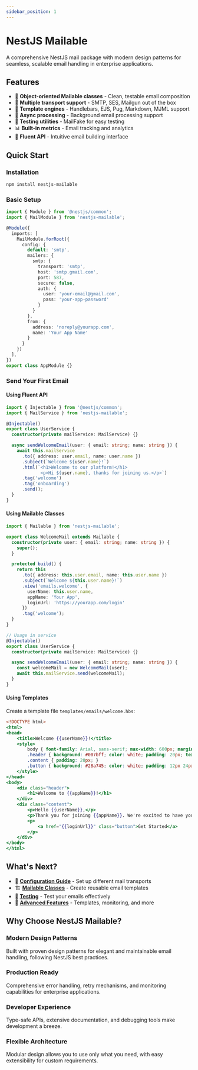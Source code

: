 ```yaml
---
sidebar_position: 1
---
```


# NestJS Mailable

A comprehensive NestJS mail package with modern design patterns for seamless, scalable email handling in enterprise applications.

## Features

- 🚀 **Object-oriented Mailable classes** - Clean, testable email composition
- 📧 **Multiple transport support** - SMTP, SES, Mailgun out of the box
- 🎨 **Template engines** - Handlebars, EJS, Pug, Markdown, MJML support
- 🔄 **Async processing** - Background email processing support
- 🧪 **Testing utilities** - MailFake for easy testing
- 📊 **Built-in metrics** - Email tracking and analytics
- 🎯 **Fluent API** - Intuitive email building interface

## Quick Start

### Installation

```bash
npm install nestjs-mailable
```

### Basic Setup

```typescript
import { Module } from '@nestjs/common';
import { MailModule } from 'nestjs-mailable';

@Module({
  imports: [
    MailModule.forRoot({
      config: {
        default: 'smtp',
        mailers: {
          smtp: {
            transport: 'smtp',
            host: 'smtp.gmail.com',
            port: 587,
            secure: false,
            auth: {
              user: 'your-email@gmail.com',
              pass: 'your-app-password'
            }
          }
        },
        from: {
          address: 'noreply@yourapp.com',
          name: 'Your App Name'
        }
      }
    })
  ],
})
export class AppModule {}
```

### Send Your First Email

#### Using Fluent API

```typescript
import { Injectable } from '@nestjs/common';
import { MailService } from 'nestjs-mailable';

@Injectable()
export class UserService {
  constructor(private mailService: MailService) {}

  async sendWelcomeEmail(user: { email: string; name: string }) {
    await this.mailService
      .to({ address: user.email, name: user.name })
      .subject(`Welcome ${user.name}!`)
      .html(`<h1>Welcome to our platform!</h1>
             <p>Hi ${user.name}, thanks for joining us.</p>`)
      .tag('welcome')
      .tag('onboarding')
      .send();
  }
}
```

#### Using Mailable Classes

```typescript
import { Mailable } from 'nestjs-mailable';

export class WelcomeMail extends Mailable {
  constructor(private user: { email: string; name: string }) {
    super();
  }

  protected build() {
    return this
      .to({ address: this.user.email, name: this.user.name })
      .subject(`Welcome ${this.user.name}!`)
      .view('emails.welcome', {
        userName: this.user.name,
        appName: 'Your App',
        loginUrl: 'https://yourapp.com/login'
      })
      .tag('welcome');
  }
}

// Usage in service
@Injectable()
export class UserService {
  constructor(private mailService: MailService) {}

  async sendWelcomeEmail(user: { email: string; name: string }) {
    const welcomeMail = new WelcomeMail(user);
    await this.mailService.send(welcomeMail);
  }
}
```

#### Using Templates

Create a template file `templates/emails/welcome.hbs`:

```handlebars
<!DOCTYPE html>
<html>
<head>
    <title>Welcome {{userName}}!</title>
    <style>
        body { font-family: Arial, sans-serif; max-width: 600px; margin: 0 auto; }
        .header { background: #007bff; color: white; padding: 20px; text-align: center; }
        .content { padding: 20px; }
        .button { background: #28a745; color: white; padding: 12px 24px; text-decoration: none; border-radius: 4px; }
    </style>
</head>
<body>
    <div class="header">
        <h1>Welcome to {{appName}}!</h1>
    </div>
    <div class="content">
        <p>Hello {{userName}},</p>
        <p>Thank you for joining {{appName}}. We're excited to have you on board!</p>
        <p>
            <a href="{{loginUrl}}" class="button">Get Started</a>
        </p>
    </div>
</body>
</html>
```

## What's Next?

- 📖 **[Configuration Guide](./configuration)** - Set up different mail transports
- 🏗️ **[Mailable Classes](./mailables)** - Create reusable email templates
- 🧪 **[Testing](./testing)** - Test your emails effectively
- 🚀 **[Advanced Features](./advanced)** - Templates, monitoring, and more

## Why Choose NestJS Mailable?

### Modern Design Patterns
Built with proven design patterns for elegant and maintainable email handling, following NestJS best practices.

### Production Ready
Comprehensive error handling, retry mechanisms, and monitoring capabilities for enterprise applications.

### Developer Experience
Type-safe APIs, extensive documentation, and debugging tools make development a breeze.

### Flexible Architecture
Modular design allows you to use only what you need, with easy extensibility for custom requirements.